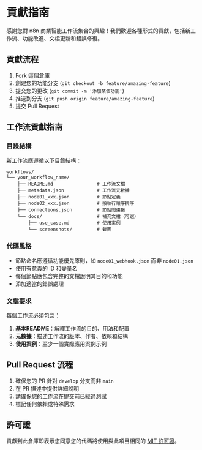 # 貢獻指南

感謝您對 n8n 商業智能工作流集合的興趣！我們歡迎各種形式的貢獻，包括新工作流、功能改進、文檔更新和錯誤修復。

## 貢獻流程

1. Fork 這個倉庫
2. 創建您的功能分支 (`git checkout -b feature/amazing-feature`)
3. 提交您的更改 (`git commit -m '添加某個功能'`)
4. 推送到分支 (`git push origin feature/amazing-feature`)
5. 提交 Pull Request

## 工作流貢獻指南

### 目錄結構

新工作流應遵循以下目錄結構：

```
workflows/
└── your_workflow_name/
    ├── README.md                # 工作流文檔
    ├── metadata.json            # 工作流元數據
    ├── node01_xxx.json          # 節點定義 
    ├── node02_xxx.json          # 按執行順序排序
    ├── connections.json         # 節點間連接
    └── docs/                    # 補充文檔（可選）
        ├── use_case.md          # 使用案例
        └── screenshots/         # 截圖
```

### 代碼風格

- 節點命名應遵循功能優先原則，如 `node01_webhook.json` 而非 `node01.json`
- 使用有意義的 ID 和變量名
- 每個節點應包含完整的文檔說明其目的和功能
- 添加適當的錯誤處理

### 文檔要求

每個工作流必須包含：

1. **基本README**：解釋工作流的目的、用法和配置
2. **元數據**：描述工作流的版本、作者、依賴和結構
3. **使用案例**：至少一個實際應用案例示例

## Pull Request 流程

1. 確保您的 PR 針對 `develop` 分支而非 `main`
2. 在 PR 描述中提供詳細說明
3. 請確保您的工作流在提交前已經過測試
4. 標記任何依賴或特殊需求

## 許可證

貢獻到此倉庫即表示您同意您的代碼將使用與此項目相同的 [MIT 許可證](../LICENSE)。
